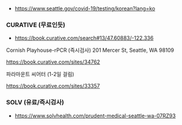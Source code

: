 * https://www.seattle.gov/covid-19/testing/korean?lang=ko




### CURATIVE (무료인듯) ###

* https://book.curative.com/search#13/47.60883/-122.336

Cornish Playhouse-rPCR (즉시검사)
201 Mercer St, Seattle, WA 98109

https://book.curative.com/sites/34762

파라마운트 씨어터 (1-2일 걸림)

https://book.curative.com/sites/33357


### SOLV (유료/즉시검사) ###

* https://www.solvhealth.com/prudent-medical-seattle-wa-07RZ93

